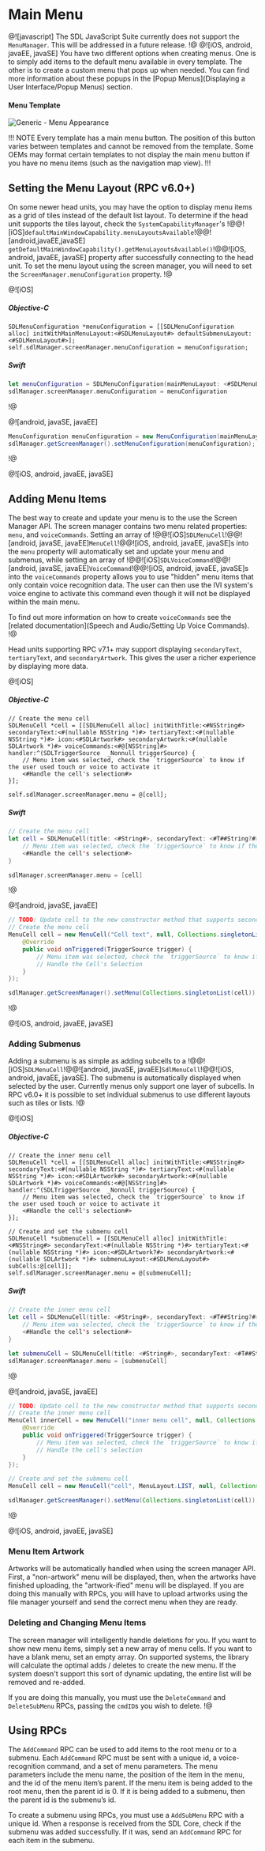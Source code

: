 # Main Menu
@![javascript]
The SDL JavaScript Suite currently does not support the `MenuManager`. This will be addressed in a future release.
!@
@![iOS, android, javaEE, javaSE]
You have two different options when creating menus. One is to simply add items to the default menu available in every template. The other is to create a custom menu that pops up when needed. You can find more information about these popups in the [Popup Menus](Displaying a User Interface/Popup Menus) section.

#### Menu Template
![Generic - Menu Appearance](assets/Generic_menu_dark.png)

!!! NOTE
Every template has a main menu button. The position of this button varies between templates and cannot be removed from the template. Some OEMs may format certain templates to not display the main menu button if you have no menu items (such as the navigation map view).
!!!

## Setting the Menu Layout (RPC v6.0+)
On some newer head units, you may have the option to display menu items as a grid of tiles instead of the default list layout. To determine if the head unit supports the tiles layout, check the `SystemCapabilityManager`'s !@@![iOS]`defaultMainWindowCapability.menuLayoutsAvailable`!@@![android,javaEE,javaSE] `getDefaultMainWindowCapability().getMenuLayoutsAvailable()`!@@![iOS, android, javaEE, javaSE] property after successfully connecting to the head unit. To set the menu layout using the screen manager, you will need to set the `ScreenManager.menuConfiguration` property.
!@

@![iOS]
##### Objective-C
```objc
SDLMenuConfiguration *menuConfiguration = [[SDLMenuConfiguration alloc] initWithMainMenuLayout:<#SDLMenuLayout#> defaultSubmenuLayout:<#SDLMenuLayout#>];
self.sdlManager.screenManager.menuConfiguration = menuConfiguration;
```
##### Swift
```swift
let menuConfiguration = SDLMenuConfiguration(mainMenuLayout: <#SDLMenuLayout#>, defaultSubmenuLayout: <#SDLMenuLayout#>)
sdlManager.screenManager.menuConfiguration = menuConfiguration
```
!@

@![android, javaSE, javaEE]
```java
MenuConfiguration menuConfiguration = new MenuConfiguration(mainMenuLayout, submenuLayout);
sdlManager.getScreenManager().setMenuConfiguration(menuConfiguration);
```
!@

@![iOS, android, javaEE, javaSE]
## Adding Menu Items 
The best way to create and update your menu is to the use the Screen Manager API. The screen manager contains two menu related properties: `menu`, and `voiceCommands`. Setting an array of !@@![iOS]`SDLMenuCell`!@@![android, javaSE, javaEE]`MenuCell`!@@![iOS, android, javaEE, javaSE]s into the `menu` property will automatically set and update your menu and submenus, while setting an array of !@@![iOS]`SDLVoiceCommand`!@@![android, javaSE, javaEE]`VoiceCommand`!@@![iOS, android, javaEE, javaSE]s into the `voiceCommands` property allows you to use "hidden" menu items that only contain voice recognition data. The user can then use the IVI system's voice engine to activate this command even though it will not be displayed within the main menu.

To find out more information on how to create `voiceCommands` see the [related documentation](Speech and Audio/Setting Up Voice Commands).
!@

Head units supporting RPC v7.1+ may support displaying `secondaryText`, `tertiaryText`, and `secondaryArtwork`. This gives the user a richer experience by displaying more data.

@![iOS]
##### Objective-C
```objc
// Create the menu cell
SDLMenuCell *cell = [[SDLMenuCell alloc] initWithTitle:<#NSString#> secondaryText:<#(nullable NSString *)#> tertiaryText:<#(nullable NSString *)#> icon:<#SDLArtwork#> secondaryArtwork:<#(nullable SDLArtwork *)#> voiceCommands:<#@[NSString]#> handler:^(SDLTriggerSource  _Nonnull triggerSource) {
    // Menu item was selected, check the `triggerSource` to know if the user used touch or voice to activate it
    <#Handle the cell's selection#>
}];

self.sdlManager.screenManager.menu = @[cell];
```

##### Swift
```swift
// Create the menu cell
let cell = SDLMenuCell(title: <#String#>, secondaryText: <#T##String?#>, tertiaryText: <#T##String?#>, icon: <#SDLArtwork?#>, secondaryArtwork: <#T##SDLArtwork?#>, voiceCommands: <#[String]?#>) { (triggerSource: SDLTriggerSource) in
    // Menu item was selected, check the `triggerSource` to know if the user used touch or voice to activate it
    <#Handle the cell's selection#>
}

sdlManager.screenManager.menu = [cell]
```
!@

@![android, javaSE, javaEE]
```java
// TODO: Update cell to the new constructor method that supports secondaryText, tertiaryText, secondaryArtwork
// Create the menu cell
MenuCell cell = new MenuCell("Cell text", null, Collections.singletonList("cell text"), new MenuSelectionListener() {
    @Override
    public void onTriggered(TriggerSource trigger) {
        // Menu item was selected, check the `triggerSource` to know if the user used touch or voice to activate it
        // Handle the Cell's Selection
    }
});

sdlManager.getScreenManager().setMenu(Collections.singletonList(cell));
```
!@

@![iOS, android, javaEE, javaSE]
### Adding Submenus
Adding a submenu is as simple as adding subcells to a !@@![iOS]`SDLMenuCell`!@@![android, javaSE, javaEE]`SdlMenuCell`!@@![iOS, android, javaEE, javaSE]. The submenu is automatically displayed when selected by the user. Currently menus only support one layer of subcells. In RPC v6.0+ it is possible to set individual submenus to use different layouts such as tiles or lists.
!@

@![iOS]
##### Objective-C
```objc
// Create the inner menu cell
SDLMenuCell *cell = [[SDLMenuCell alloc] initWithTitle:<#NSString#> secondaryText:<#(nullable NSString *)#> tertiaryText:<#(nullable NSString *)#> icon:<#SDLArtwork#> secondaryArtwork:<#(nullable SDLArtwork *)#> voiceCommands:<#@[NSString]#> handler:^(SDLTriggerSource  _Nonnull triggerSource) {
    // Menu item was selected, check the `triggerSource` to know if the user used touch or voice to activate it
    <#Handle the cell's selection#>
}];

// Create and set the submenu cell
SDLMenuCell *submenuCell = [[SDLMenuCell alloc] initWithTitle:<#NSString#> secondaryText:<#(nullable NSString *)#> tertiaryText:<#(nullable NSString *)#> icon:<#SDLArtwork?#> secondaryArtwork:<#(nullable SDLArtwork *)#> submenuLayout:<#SDLMenuLayout#> subCells:@[cell]];
self.sdlManager.screenManager.menu = @[submenuCell];
```

##### Swift
```swift
// Create the inner menu cell
let cell = SDLMenuCell(title: <#String#>, secondaryText: <#T##String?#>, tertiaryText: <#T##String?#>, icon: <#SDLArtwork?#>, secondaryArtwork: <#T##SDLArtwork?#>, voiceCommands: <#[String]?#>) { (triggerSource: SDLTriggerSource) in
    // Menu item was selected, check the `triggerSource` to know if the user used touch or voice to activate it
    <#Handle the cell's selection#>
}

let submenuCell = SDLMenuCell(title: <#String#>, secondaryText: <#T##String?#>, tertiaryText: <#T##String?#>, icon: <#SDLArtwork?#>, secondaryArtwork: <#T##SDLArtwork?#>, submenuLayout: <#SDLMenuLayout#>, subCells: [cell])
sdlManager.screenManager.menu = [submenuCell]
```
!@

@![android, javaSE, javaEE]
```java
// TODO: Update cell to the new constructor method that supports secondaryText, tertiaryText, secondaryArtwork
// Create the inner menu cell
MenuCell innerCell = new MenuCell("inner menu cell", null, Collections.singletonList("inner menu cell"), new MenuSelectionListener() {
    @Override
    public void onTriggered(TriggerSource trigger) {
        // Menu item was selected, check the `triggerSource` to know if the user used touch or voice to activate it
        // Handle the cell's selection
    }
});

// Create and set the submenu cell
MenuCell cell = new MenuCell("cell", MenuLayout.LIST, null, Collections.singletonList(innerCell));

sdlManager.getScreenManager().setMenu(Collections.singletonList(cell));
```
!@

@![iOS, android, javaEE, javaSE]
### Menu Item Artwork
Artworks will be automatically handled when using the screen manager API. First, a "non-artwork" menu will be displayed, then, when the artworks have finished uploading, the "artwork-ified" menu will be displayed. If you are doing this manually with RPCs, you will have to upload artworks using the file manager yourself and send the correct menu when they are ready.

### Deleting and Changing Menu Items
The screen manager will intelligently handle deletions for you. If you want to show new menu items, simply set a new array of menu cells. If you want to have a blank menu, set an empty array. On supported systems, the library will calculate the optimal adds / deletes to create the new menu. If the system doesn't support this sort of dynamic updating, the entire list will be removed and re-added.

If you are doing this manually, you must use the `DeleteCommand` and `DeleteSubMenu` RPCs, passing the `cmdID`s you wish to delete.
!@

## Using RPCs
The `AddCommand` RPC can be used to add items to the root menu or to a submenu. Each `AddCommand` RPC must be sent with a unique id, a voice-recognition command, and a set of menu parameters. The menu parameters include the menu name, the position of the item in the menu, and the id of the menu item’s parent. If the menu item is being added to the root menu, then the parent id is 0. If it is being added to a submenu, then the parent id is the submenu’s id.

To create a submenu using RPCs, you must use a `AddSubMenu` RPC with a unique id. When a response is received from the SDL Core, check if the submenu was added successfully. If it was, send an `AddCommand` RPC for each item in the submenu.
